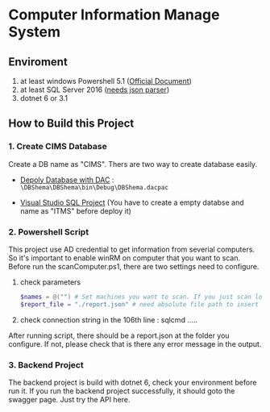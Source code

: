 # Computer Information Manage System

## Enviroment
1. at least windows Powershell 5.1 ([Official Document](https://learn.microsoft.com/en-us/powershell/scripting/windows-powershell/install/installing-windows-powershell?view=powershell-7.3#upgrading-existing-windows-powershell))
2. at least SQL Server 2016 ([needs json parser](https://learn.microsoft.com/zh-tw/sql/relational-databases/json/json-data-sql-server?view=sql-server-ver16))
3. dotnet 6 or 3.1

## How to Build this Project
### 1. Create CIMS Database
Create a DB name as "CIMS".
Thers are two way to create database easily.

* [Depoly Database with DAC](https://learn.microsoft.com/zh-tw/sql/relational-databases/data-tier-applications/deploy-a-data-tier-application?view=sql-server-ver16) : `\DBShema\DBShema\bin\Debug\DBShema.dacpac`

* [Visual Studio SQL Project](https://learn.microsoft.com/zh-tw/sql/ssdt/how-to-build-and-deploy-to-a-local-database?view=sql-server-ver16) (You have to create a empty databse and name as "ITMS" before deploy it)

### 2. Powershell Script
This project use AD credential to get information from severial computers.
So it's important to enable winRM on computer that you want to scan.
Before run the scanComputer.ps1, there are two settings need to configure.

1. check parameters
    ```powershell
    $names = @("") # Set machines you want to scan. If you just scan local machine, let it empty.
    $report_file = "./report.json" # need absolute file path to insert data into database
    ```

2. check connection string in the 106th line : sqlcmd .....

After running script, there should be a report.json at the folder you configure.
If not, please check that is there any error message in the output.

### 3. Backend Project
The backend project is build with dotnet 6, check your environment before run it.
If you run the backend project successfully, it should goto the swagger page. Just try the API here.
